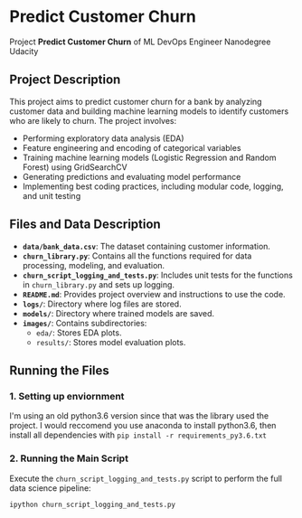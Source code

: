 # Predict Customer Churn

Project **Predict Customer Churn** of ML DevOps Engineer Nanodegree Udacity

## Project Description

This project aims to predict customer churn for a bank by analyzing customer data and building machine learning models to identify customers who are likely to churn. The project involves:

- Performing exploratory data analysis (EDA)
- Feature engineering and encoding of categorical variables
- Training machine learning models (Logistic Regression and Random Forest) using GridSearchCV
- Generating predictions and evaluating model performance
- Implementing best coding practices, including modular code, logging, and unit testing

## Files and Data Description

- **`data/bank_data.csv`**: The dataset containing customer information.
- **`churn_library.py`**: Contains all the functions required for data processing, modeling, and evaluation.
- **`churn_script_logging_and_tests.py`**: Includes unit tests for the functions in `churn_library.py` and sets up logging.
- **`README.md`**: Provides project overview and instructions to use the code.
- **`logs/`**: Directory where log files are stored.
- **`models/`**: Directory where trained models are saved.
- **`images/`**: Contains subdirectories:
  - `eda/`: Stores EDA plots.
  - `results/`: Stores model evaluation plots.

## Running the Files

### 1. Setting up enviornment

I'm using an old python3.6 version since that was the library used the project.  I would reccomend you use anaconda to install python3.6, then install all dependencies with `pip install -r requirements_py3.6.txt`

### 2. Running the Main Script

Execute the `churn_script_logging_and_tests.py` script to perform the full data science pipeline:

``` ipython churn_script_logging_and_tests.py ``` 
